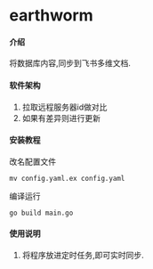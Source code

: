 # earthworm

#### 介绍
将数据库内容,同步到飞书多维文档.

#### 软件架构
1. 拉取远程服务器id做对比
2. 如果有差异则进行更新


#### 安装教程
改名配置文件

`
mv config.yaml.ex config.yaml
`


 编译运行

`go build main.go`

#### 使用说明

1. 将程序放进定时任务,即可实时同步.


